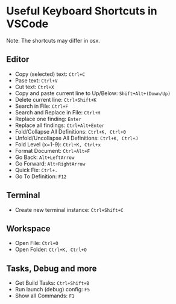 # Useful Keyboard Shortcuts in VSCode

Note: The shortcuts may differ in osx.

## Editor

- Copy (selected) text: `Ctrl+C`
- Pase text: `Ctrl+V`
- Cut text: `Ctrl+X`
- Copy and paste current line to Up/Below: `Shift+Alt+(Down/Up)`
- Delete current line: `Ctrl+Shift+K`
- Search in File: `Ctrl+F`
- Search and Replace in File: `Ctrl+H`
- Replace one finding: `Enter`
- Replace all findings: `Ctrl+Alt+Enter`
- Fold/Collapse All Definitions: `Ctrl+K, Ctrl+0`
- Unfold/Uncollapse All Definitions: `Ctrl+K, Ctrl+J`
- Fold Level (x=1-9): `Ctrl+K, Ctrl+x`
- Format Document: `Ctrl+Alt+F`
- Go Back: `Alt+LeftArrow`
- Go Forward: `Alt+RightArrow`
- Quick Fix: `Ctrl+.`
- Go To Definition: `F12`

## Terminal

- Create new terminal instance: `Ctrl+Shift+C`

## Workspace

- Open File: `Ctrl+O`
- Open Folder: `Ctrl+K, Ctrl+O`

## Tasks, Debug and more

- Get Build Tasks: `Ctrl+Shift+B`
- Run launch (debug) config: `F5`
- Show all Commands: `F1`
